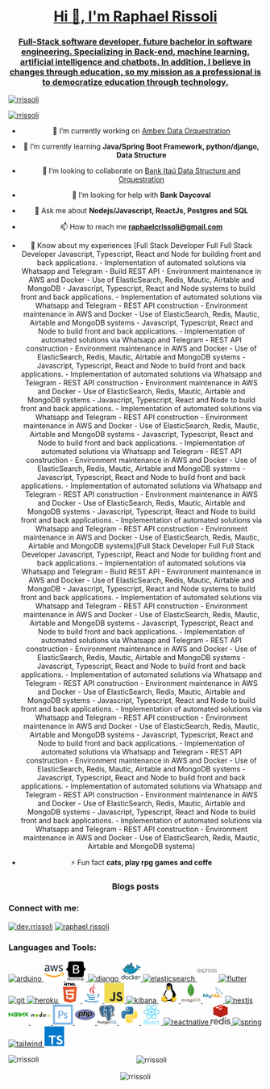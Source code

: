 


<div align="center">
  <a href="https://github.com/Rrissoli">
 <h1 align="center">Hi 👋, I'm Raphael Rissoli</h1>
<h3 align="center">Full-Stack software developer, future bachelor in software engineering. Specializing in Back-end, machine learning, artificial intelligence and chatbots. In addition, I believe in changes through education, so my mission as a professional is to democratize education through technology.</h3>

<p align="left"> <img src="https://komarev.com/ghpvc/?username=rrissoli&label=Profile%20views&color=0e75b6&style=flat" alt="rrissoli" /> </p>

<p align="left"> <a href="https://github.com/ryo-ma/github-profile-trophy"><img src="https://github-profile-trophy.vercel.app/?username=rrissoli" alt="rrissoli" /></a> </p>

- 🔭 I’m currently working on [Ambev Data Orquestration](https://ambev.saltsystems.com.br)

- 🌱 I’m currently learning **Java/Spring Boot Framework, python/django, Data Structure**

- 👯 I’m looking to collaborate on [Bank Itaú Data Structure and Orquestration](https://crm.bpnegocieaqui.com.br)

- 🤝 I’m looking for help with **Bank Daycoval**

- 💬 Ask me about **Nodejs/Javascript, ReactJs, Postgres and SQL**

- 📫 How to reach me **raphaelcrissoli@gmail.com**

- 📄 Know about my experiences [Full Stack Developer Full Full Stack Developer Javascript, Typescript, React and Node for building front and back applications. - Implementation of automated solutions via Whatsapp and Telegram - Build REST API - Environment maintenance in AWS and Docker - Use of ElasticSearch, Redis, Mautic, Airtable and MongoDB - Javascript, Typescript, React and Node systems to build front and back applications. - Implementation of automated solutions via Whatsapp and Telegram - REST API construction - Environment maintenance in AWS and Docker - Use of ElasticSearch, Redis, Mautic, Airtable and MongoDB systems - Javascript, Typescript, React and Node to build front and back applications. - Implementation of automated solutions via Whatsapp and Telegram - REST API construction - Environment maintenance in AWS and Docker - Use of ElasticSearch, Redis, Mautic, Airtable and MongoDB systems - Javascript, Typescript, React and Node to build front and back applications. - Implementation of automated solutions via Whatsapp and Telegram - REST API construction - Environment maintenance in AWS and Docker - Use of ElasticSearch, Redis, Mautic, Airtable and MongoDB systems - Javascript, Typescript, React and Node to build front and back applications. - Implementation of automated solutions via Whatsapp and Telegram - REST API construction - Environment maintenance in AWS and Docker - Use of ElasticSearch, Redis, Mautic, Airtable and MongoDB systems - Javascript, Typescript, React and Node to build front and back applications. - Implementation of automated solutions via Whatsapp and Telegram - REST API construction - Environment maintenance in AWS and Docker - Use of ElasticSearch, Redis, Mautic, Airtable and MongoDB systems - Javascript, Typescript, React and Node to build front and back applications. - Implementation of automated solutions via Whatsapp and Telegram - REST API construction - Environment maintenance in AWS and Docker - Use of ElasticSearch, Redis, Mautic, Airtable and MongoDB systems - Javascript, Typescript, React and Node to build front and back applications. - Implementation of automated solutions via Whatsapp and Telegram - REST API construction - Environment maintenance in AWS and Docker - Use of ElasticSearch, Redis, Mautic, Airtable and MongoDB systems](Full Stack Developer Full Full Stack Developer Javascript, Typescript, React and Node for building front and back applications. - Implementation of automated solutions via Whatsapp and Telegram - Build REST API - Environment maintenance in AWS and Docker - Use of ElasticSearch, Redis, Mautic, Airtable and MongoDB - Javascript, Typescript, React and Node systems to build front and back applications. - Implementation of automated solutions via Whatsapp and Telegram - REST API construction - Environment maintenance in AWS and Docker - Use of ElasticSearch, Redis, Mautic, Airtable and MongoDB systems - Javascript, Typescript, React and Node to build front and back applications. - Implementation of automated solutions via Whatsapp and Telegram - REST API construction - Environment maintenance in AWS and Docker - Use of ElasticSearch, Redis, Mautic, Airtable and MongoDB systems - Javascript, Typescript, React and Node to build front and back applications. - Implementation of automated solutions via Whatsapp and Telegram - REST API construction - Environment maintenance in AWS and Docker - Use of ElasticSearch, Redis, Mautic, Airtable and MongoDB systems - Javascript, Typescript, React and Node to build front and back applications. - Implementation of automated solutions via Whatsapp and Telegram - REST API construction - Environment maintenance in AWS and Docker - Use of ElasticSearch, Redis, Mautic, Airtable and MongoDB systems - Javascript, Typescript, React and Node to build front and back applications. - Implementation of automated solutions via Whatsapp and Telegram - REST API construction - Environment maintenance in AWS and Docker - Use of ElasticSearch, Redis, Mautic, Airtable and MongoDB systems - Javascript, Typescript, React and Node to build front and back applications. - Implementation of automated solutions via Whatsapp and Telegram - REST API construction - Environment maintenance in AWS and Docker - Use of ElasticSearch, Redis, Mautic, Airtable and MongoDB systems - Javascript, Typescript, React and Node to build front and back applications. - Implementation of automated solutions via Whatsapp and Telegram - REST API construction - Environment maintenance in AWS and Docker - Use of ElasticSearch, Redis, Mautic, Airtable and MongoDB systems)

- ⚡ Fun fact **cats, play rpg games and coffe**

### Blogs posts
<!-- BLOG-POST-LIST:START -->
<!-- BLOG-POST-LIST:END -->

<h3 align="left">Connect with me:</h3>
<p align="left">
<a href="https://dev.to/dev.rrissoli" target="blank"><img align="center" src="https://raw.githubusercontent.com/rahuldkjain/github-profile-readme-generator/master/src/images/icons/Social/devto.svg" alt="dev.rrissoli" height="30" width="40" /></a>
<a href="https://linkedin.com/in/raphael rissoli" target="blank"><img align="center" src="https://raw.githubusercontent.com/rahuldkjain/github-profile-readme-generator/master/src/images/icons/Social/linked-in-alt.svg" alt="raphael rissoli" height="30" width="40" /></a>
</p>

<h3 align="left">Languages and Tools:</h3>
<p align="left"> <a href="https://www.arduino.cc/" target="_blank" rel="noreferrer"> <img src="https://cdn.worldvectorlogo.com/logos/arduino-1.svg" alt="arduino" width="40" height="40"/> </a> <a href="https://aws.amazon.com" target="_blank" rel="noreferrer"> <img src="https://raw.githubusercontent.com/devicons/devicon/master/icons/amazonwebservices/amazonwebservices-original-wordmark.svg" alt="aws" width="40" height="40"/> </a> <a href="https://getbootstrap.com" target="_blank" rel="noreferrer"> <img src="https://raw.githubusercontent.com/devicons/devicon/master/icons/bootstrap/bootstrap-plain-wordmark.svg" alt="bootstrap" width="40" height="40"/> </a> <a href="https://www.djangoproject.com/" target="_blank" rel="noreferrer"> <img src="https://cdn.worldvectorlogo.com/logos/django.svg" alt="django" width="40" height="40"/> </a> <a href="https://www.docker.com/" target="_blank" rel="noreferrer"> <img src="https://raw.githubusercontent.com/devicons/devicon/master/icons/docker/docker-original-wordmark.svg" alt="docker" width="40" height="40"/> </a> <a href="https://www.elastic.co" target="_blank" rel="noreferrer"> <img src="https://www.vectorlogo.zone/logos/elastic/elastic-icon.svg" alt="elasticsearch" width="40" height="40"/> </a> <a href="https://expressjs.com" target="_blank" rel="noreferrer"> <img src="https://raw.githubusercontent.com/devicons/devicon/master/icons/express/express-original-wordmark.svg" alt="express" width="40" height="40"/> </a> <a href="https://flutter.dev" target="_blank" rel="noreferrer"> <img src="https://www.vectorlogo.zone/logos/flutterio/flutterio-icon.svg" alt="flutter" width="40" height="40"/> </a> <a href="https://git-scm.com/" target="_blank" rel="noreferrer"> <img src="https://www.vectorlogo.zone/logos/git-scm/git-scm-icon.svg" alt="git" width="40" height="40"/> </a> <a href="https://heroku.com" target="_blank" rel="noreferrer"> <img src="https://www.vectorlogo.zone/logos/heroku/heroku-icon.svg" alt="heroku" width="40" height="40"/> </a> <a href="https://www.w3.org/html/" target="_blank" rel="noreferrer"> <img src="https://raw.githubusercontent.com/devicons/devicon/master/icons/html5/html5-original-wordmark.svg" alt="html5" width="40" height="40"/> </a> <a href="https://www.java.com" target="_blank" rel="noreferrer"> <img src="https://raw.githubusercontent.com/devicons/devicon/master/icons/java/java-original.svg" alt="java" width="40" height="40"/> </a> <a href="https://developer.mozilla.org/en-US/docs/Web/JavaScript" target="_blank" rel="noreferrer"> <img src="https://raw.githubusercontent.com/devicons/devicon/master/icons/javascript/javascript-original.svg" alt="javascript" width="40" height="40"/> </a> <a href="https://www.elastic.co/kibana" target="_blank" rel="noreferrer"> <img src="https://www.vectorlogo.zone/logos/elasticco_kibana/elasticco_kibana-icon.svg" alt="kibana" width="40" height="40"/> </a> <a href="https://www.linux.org/" target="_blank" rel="noreferrer"> <img src="https://raw.githubusercontent.com/devicons/devicon/master/icons/linux/linux-original.svg" alt="linux" width="40" height="40"/> </a> <a href="https://www.mongodb.com/" target="_blank" rel="noreferrer"> <img src="https://raw.githubusercontent.com/devicons/devicon/master/icons/mongodb/mongodb-original-wordmark.svg" alt="mongodb" width="40" height="40"/> </a> <a href="https://www.mysql.com/" target="_blank" rel="noreferrer"> <img src="https://raw.githubusercontent.com/devicons/devicon/master/icons/mysql/mysql-original-wordmark.svg" alt="mysql" width="40" height="40"/> </a> <a href="https://nextjs.org/" target="_blank" rel="noreferrer"> <img src="https://cdn.worldvectorlogo.com/logos/nextjs-2.svg" alt="nextjs" width="40" height="40"/> </a> <a href="https://www.nginx.com" target="_blank" rel="noreferrer"> <img src="https://raw.githubusercontent.com/devicons/devicon/master/icons/nginx/nginx-original.svg" alt="nginx" width="40" height="40"/> </a> <a href="https://nodejs.org" target="_blank" rel="noreferrer"> <img src="https://raw.githubusercontent.com/devicons/devicon/master/icons/nodejs/nodejs-original-wordmark.svg" alt="nodejs" width="40" height="40"/> </a> <a href="https://www.photoshop.com/en" target="_blank" rel="noreferrer"> <img src="https://raw.githubusercontent.com/devicons/devicon/master/icons/photoshop/photoshop-line.svg" alt="photoshop" width="40" height="40"/> </a> <a href="https://www.php.net" target="_blank" rel="noreferrer"> <img src="https://raw.githubusercontent.com/devicons/devicon/master/icons/php/php-original.svg" alt="php" width="40" height="40"/> </a> <a href="https://www.postgresql.org" target="_blank" rel="noreferrer"> <img src="https://raw.githubusercontent.com/devicons/devicon/master/icons/postgresql/postgresql-original-wordmark.svg" alt="postgresql" width="40" height="40"/> </a> <a href="https://www.python.org" target="_blank" rel="noreferrer"> <img src="https://raw.githubusercontent.com/devicons/devicon/master/icons/python/python-original.svg" alt="python" width="40" height="40"/> </a> <a href="https://reactjs.org/" target="_blank" rel="noreferrer"> <img src="https://raw.githubusercontent.com/devicons/devicon/master/icons/react/react-original-wordmark.svg" alt="react" width="40" height="40"/> </a> <a href="https://reactnative.dev/" target="_blank" rel="noreferrer"> <img src="https://reactnative.dev/img/header_logo.svg" alt="reactnative" width="40" height="40"/> </a> <a href="https://redis.io" target="_blank" rel="noreferrer"> <img src="https://raw.githubusercontent.com/devicons/devicon/master/icons/redis/redis-original-wordmark.svg" alt="redis" width="40" height="40"/> </a> <a href="https://spring.io/" target="_blank" rel="noreferrer"> <img src="https://www.vectorlogo.zone/logos/springio/springio-icon.svg" alt="spring" width="40" height="40"/> </a> <a href="https://tailwindcss.com/" target="_blank" rel="noreferrer"> <img src="https://www.vectorlogo.zone/logos/tailwindcss/tailwindcss-icon.svg" alt="tailwind" width="40" height="40"/> </a> <a href="https://www.typescriptlang.org/" target="_blank" rel="noreferrer"> <img src="https://raw.githubusercontent.com/devicons/devicon/master/icons/typescript/typescript-original.svg" alt="typescript" width="40" height="40"/> </a> </p>

<p><img align="left" src="https://github-readme-stats.vercel.app/api/top-langs?username=rrissoli&show_icons=true&locale=en&layout=compact" alt="rrissoli" /></p>

<p>&nbsp;<img align="center" src="https://github-readme-stats.vercel.app/api?username=rrissoli&show_icons=true&locale=en" alt="rrissoli" /></p>

<p><img align="center" src="https://github-readme-streak-stats.herokuapp.com/?user=rrissoli&" alt="rrissoli" /></p>



</div>

